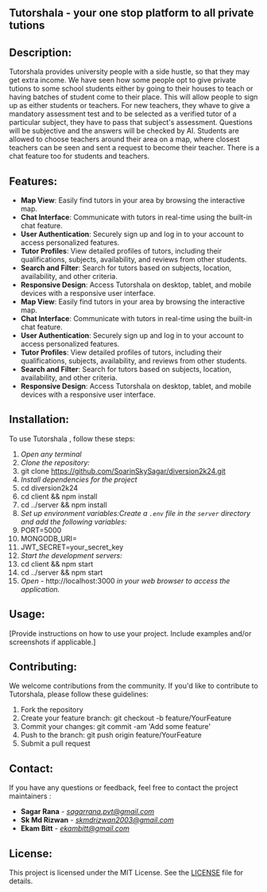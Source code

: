 ## Tutorshala - your one stop platform to all private tutions

## Description:
Tutorshala provides university people with a side hustle, so that they may get extra income. We have seen how some people opt to give private tutions to some school students either by going to their houses to teach or having batches of student come to their place. This will allow people to sign up as either students or teachers. For new teachers, they whave to give a mandatory assessment test and to be selected as a verified tutor of a particular subject, they have to pass that subject's assessment. Questions will be subjective and the answers will be checked by AI. Students are allowed to choose teachers around their area on a map, where closest teachers can be seen and sent a request to become their teacher. There is a chat feature too for students and teachers.

## Features:
- **Map View**: Easily find tutors in your area by browsing the interactive map.
- **Chat Interface**: Communicate with tutors in real-time using the built-in chat feature.
- **User Authentication**: Securely sign up and log in to your account to access personalized features.
- **Tutor Profiles**: View detailed profiles of tutors, including their qualifications, subjects, availability, and reviews from other students.
- **Search and Filter**: Search for tutors based on subjects, location, availability, and other criteria.
- **Responsive Design**: Access Tutorshala on desktop, tablet, and mobile devices with a responsive user interface.
- **Map View**: Easily find tutors in your area by browsing the interactive map.
- **Chat Interface**: Communicate with tutors in real-time using the built-in chat feature.
- **User Authentication**: Securely sign up and log in to your account to access personalized features.
- **Tutor Profiles**: View detailed profiles of tutors, including their qualifications, subjects, availability, and reviews from other students.
- **Search and Filter**: Search for tutors based on subjects, location, availability, and other criteria.
- **Responsive Design**: Access Tutorshala on desktop, tablet, and mobile devices with a responsive user interface.

## Installation:
To use Tutorshala , follow these steps:

1. *Open any terminal*
2. *Clone the repository:* 
3. git clone https://github.com/SoarinSkySagar/diversion2k24.git
4. *Install dependencies for the project* 
5. cd diversion2k24
6. cd client && npm install
7. cd ../server && npm install
8. *Set up environment variables:Create a `.env` file in the `server` directory and add the following variables:*
9. PORT=5000
10. MONGODB_URI=<your url>
11. JWT_SECRET=your_secret_key
12. *Start the development servers:*
13. cd client && npm start
14. cd ../server && npm start
15. *Open -* http://localhost:3000 *in your web browser to access the application.*


## Usage:
[Provide instructions on how to use your project. Include examples and/or screenshots if applicable.]

## Contributing:
We welcome contributions from the community. If you'd like to contribute to Tutorshala, please follow these guidelines:

1. Fork the repository
2. Create your feature branch: git checkout -b feature/YourFeature
3. Commit your changes: git commit -am 'Add some feature'
4. Push to the branch: git push origin feature/YourFeature
5. Submit a pull request

## Contact:
If you have any questions or feedback, feel free to contact the project maintainers :
- **Sagar Rana** - *sagarrana.pvt@gmail.com*
- **Sk Md Rizwan** - *skmdrizwan2003@gmail.com*
- **Ekam Bitt** - *ekambitt@gmail.com*


## License:
This project is licensed under the MIT License. See the [LICENSE](LICENSE) file for details.